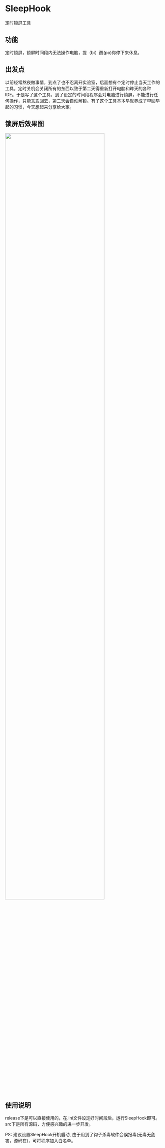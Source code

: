 # SleepHook
定时锁屏工具

## 功能
定时锁屏，锁屏时间段内无法操作电脑，提（bi）醒(po)你停下来休息。

## 出发点
以前经常熬夜做事情，到点了也不忍离开实验室，后面想有个定时停止当天工作的工具。定时关机会关闭所有的东西以致于第二天得重新打开电脑和昨天的各种IDE。于是写了这个工具，到了设定的时间段程序会对电脑进行锁屏，不能进行任何操作，只能乖乖回去，第二天会自动解锁。有了这个工具基本早就养成了早回早起的习惯，今天想起来分享给大家。

## 锁屏后效果图
<img src="https://raw.githubusercontent.com/lanbing510/SleepHook/master/screenshots/sleephook.png" width="80%" height="80%">

## 使用说明
release下是可以直接使用的，在.ini文件设定好时间段后，运行SleepHook即可。src下是所有源码，方便感兴趣的进一步开发。

PS: 建议设置SleepHook开机启动, 由于用到了钩子杀毒软件会误报毒(无毒无危害，源码在)，可将程序加入白名单。
